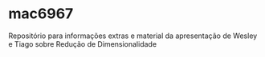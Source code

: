 # mac6967
Repositório para informações extras e material da apresentação de Wesley e Tiago sobre Redução de Dimensionalidade
